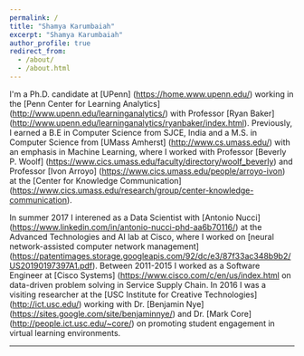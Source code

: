 ```yaml
---
permalink: /
title: "Shamya Karumbaiah"
excerpt: "Shamya Karumbaiah"
author_profile: true
redirect_from: 
  - /about/
  - /about.html
---
```


I'm a Ph.D. candidate at [UPenn] (https://home.www.upenn.edu/) working in the [Penn Center for Learning Analytics] (http://www.upenn.edu/learninganalytics/) with Professor [Ryan Baker] (http://www.upenn.edu/learninganalytics/ryanbaker/index.html). Previously, I earned a B.E in Computer Science from SJCE, India and a M.S. in Computer Science from [UMass Amherst] (http://www.cs.umass.edu/) with an emphasis in Machine Learning, where I worked with Professor [Beverly P. Woolf] (https://www.cics.umass.edu/faculty/directory/woolf_beverly) and Professor [Ivon Arroyo] (https://www.cics.umass.edu/people/arroyo-ivon) at the [Center for Knowledge Communication] (https://www.cics.umass.edu/research/group/center-knowledge-communication). 


In summer 2017 I interened as a Data Scientist with [Antonio Nucci] (https://www.linkedin.com/in/antonio-nucci-phd-aa6b70116/) at the Advanced Technologies and AI lab at Cisco, where I worked on [neural network-assisted computer network management] (https://patentimages.storage.googleapis.com/92/dc/e3/87f33ac348b9b2/US20190197397A1.pdf). Between 2011-2015 I worked as a Software Engineer at [Cisco Systems] (https://www.cisco.com/c/en/us/index.html on data-driven problem solving in Service Supply Chain. In 2016 I was a visiting researcher at the [USC Institute for Creative Technologies] (http://ict.usc.edu/) working with Dr. [Benjamin Nye] (https://sites.google.com/site/benjaminnye/) and Dr. [Mark Core] (http://people.ict.usc.edu/~core/) on promoting student engagement in virtual learning environments. 

---
